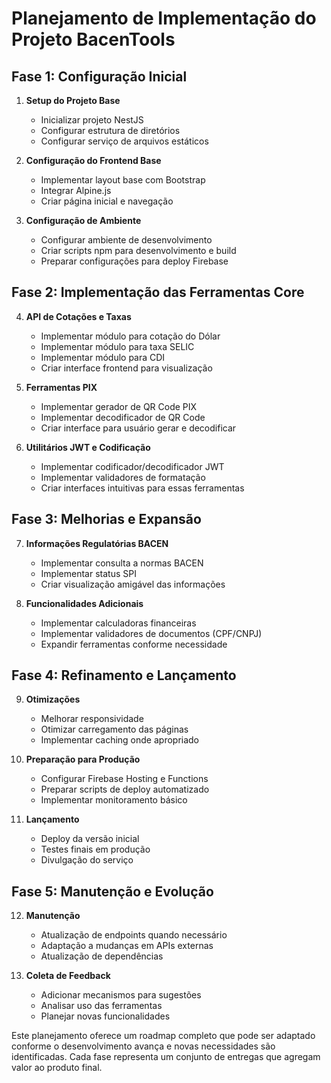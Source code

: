 # Planejamento de Implementação do Projeto BacenTools

## Fase 1: Configuração Inicial
1. **Setup do Projeto Base**
   - Inicializar projeto NestJS
   - Configurar estrutura de diretórios
   - Configurar serviço de arquivos estáticos

2. **Configuração do Frontend Base**
   - Implementar layout base com Bootstrap
   - Integrar Alpine.js
   - Criar página inicial e navegação

3. **Configuração de Ambiente**
   - Configurar ambiente de desenvolvimento
   - Criar scripts npm para desenvolvimento e build
   - Preparar configurações para deploy Firebase

## Fase 2: Implementação das Ferramentas Core
4. **API de Cotações e Taxas**
   - Implementar módulo para cotação do Dólar
   - Implementar módulo para taxa SELIC
   - Implementar módulo para CDI
   - Criar interface frontend para visualização

5. **Ferramentas PIX**
   - Implementar gerador de QR Code PIX
   - Implementar decodificador de QR Code
   - Criar interface para usuário gerar e decodificar

6. **Utilitários JWT e Codificação**
   - Implementar codificador/decodificador JWT
   - Implementar validadores de formatação
   - Criar interfaces intuitivas para essas ferramentas

## Fase 3: Melhorias e Expansão
7. **Informações Regulatórias BACEN**
   - Implementar consulta a normas BACEN
   - Implementar status SPI
   - Criar visualização amigável das informações

8. **Funcionalidades Adicionais**
   - Implementar calculadoras financeiras
   - Implementar validadores de documentos (CPF/CNPJ)
   - Expandir ferramentas conforme necessidade

## Fase 4: Refinamento e Lançamento
9. **Otimizações**
   - Melhorar responsividade
   - Otimizar carregamento das páginas
   - Implementar caching onde apropriado

10. **Preparação para Produção**
    - Configurar Firebase Hosting e Functions
    - Preparar scripts de deploy automatizado
    - Implementar monitoramento básico

11. **Lançamento**
    - Deploy da versão inicial
    - Testes finais em produção
    - Divulgação do serviço

## Fase 5: Manutenção e Evolução
12. **Manutenção**
    - Atualização de endpoints quando necessário
    - Adaptação a mudanças em APIs externas
    - Atualização de dependências

13. **Coleta de Feedback**
    - Adicionar mecanismos para sugestões
    - Analisar uso das ferramentas
    - Planejar novas funcionalidades

Este planejamento oferece um roadmap completo que pode ser adaptado conforme o desenvolvimento avança e novas necessidades são identificadas. Cada fase representa um conjunto de entregas que agregam valor ao produto final.